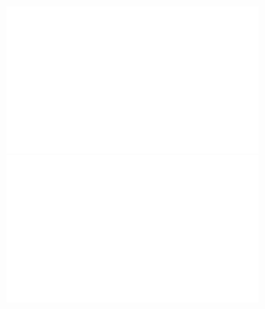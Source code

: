 <!--START_SECTION:waka-->
<!--END_SECTION:waka-->

![](https://raw.githubusercontent.com/rjp2525/rjp2525/output/generated/overview.svg)
![](https://raw.githubusercontent.com/rjp2525/rjp2525/output/generated/languages.svg)
